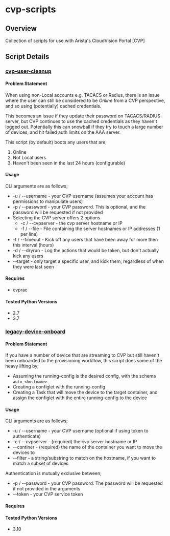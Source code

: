 # cvp-scripts
## Overview
Collection of scripts for use with Arista's CloudVision Portal [CVP]

## Script Details
### [cvp-user-cleanup](https://github.com/colinmacgiolla/cvp-scripts/blob/main/cvp-user-cleanup.py)
#### Problem Statement
When using non-Local accounts e.g. TACACS or Radius, there is an issue where the user can still be considered to be *Online* from a CVP perspective, and so using (potentially) cached credentials.

This becomes an issue if they update their password on TACACS/RADIUS server, but CVP continues to use the cached credentials as they haven't logged out. Potentially this can snowball if they try to touch a large number of devices, and hit failed auth limits on the AAA server.

This script (by default) boots any users that are;
1. Online
2. Not Local users
3. Haven't been seen in the last 24 hours (configurable)
#### Usage
CLI arguments are as follows;
* -u / --username - your CVP username (assumes your account has permissions to manipulate users)
* -p / --password - your CVP password. This is optional, and the password will be requested if not provided
* Selecting the CVP server offers 2 options
  * -c / --cvpserver - the cvp server hostname or IP
  * -f / --file - File containing the server hostnames or IP addresses (1 per line)
* -t / --timeout - Kick off any users that have been away for more then this interval (hours)
* -d / --dryrun - Log the actions that would be taken, but don't actually kick any users
* --target - only target a specific user, and kick them, regardless of when they were last seen

#### Requires
* cvprac

#### Tested Python Versions
* 2.7
* 3.7

### [legacy-device-onboard](http://github.com/colinmacgiolla/cvp-scripts/blob/main/legacy-device-onboard.py)

#### Problem Statement
If you have a number of device that are streaming to CVP but still haven't been onboarded to the provisioning workflow, this script does some of the heavy lifting by;
* Assuming the running-config is the desired config, with the schema `auto_<hostname>`
* Creating a configlet with the running-config
* Creating a Task that will move the device to the target container, and assign the configlet with the entire running-config to the device

#### Usage
CLI arguments are as follows;
* -u / --username - your CVP username (optional if using token to authenticate)
* -c / --cvpserver - (required) the cvp server hostname or IP
* --continer - (required) the name of the container you want to move the devices to
* --filter - a string/substring to match on the hostname, if you want to match a subset of devices

Authentication is mutually exclusive between;
* -p / --password - your CVP password. The password will be requested if not provided in the arguments
* --token - your CVP service token

#### Requires


#### Tested Python Versions
* 3.10